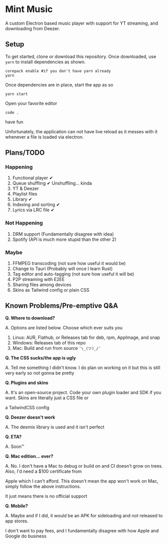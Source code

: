 # Mint Music

A custom Electron based music player with support for YT streaming, and downloading from Deezer.
## Setup
To get started, clone or download this repository. Once downloaded, use `yarn` to install dependencies as shown.
```shell
corepack enable #if you don't have yarn already
yarn
```
Once dependencies are in place, start the app as so
```shell
yarn start
```
Open your favorite editor
```shell
code .
```
have fun

Unfortunately, the application can not have live reload as it messes with it whenever a file is loaded via electron.

## Plans/TODO
### Happening
1. Functional player ✔
2. Queue shuffling ✔ Unshuffling... kinda
3. YT & Deezer
4. Playlist files
5. Library ✔
6. Indexing and sorting ✔
7. Lyrics via LRC file ✔

### Not Happening
1. DRM support (Fundamentally disagree with idea)
2. Spotify (API is much more stupid than the other 2)

### Maybe

1. FFMPEG transcoding (not sure how useful it would be)
2. Change to Tauri (Probably will once I learn Rust)
3. Tag editor and auto-tagging (not sure how useful it will be)
4. P2P streaming with E2EE
5. Sharing files among devices
6. Skins as Tailwind config or plain CSS

## Known Problems/Pre-emptive Q&A
**Q. Where to download?**

A. Options are listed below. Choose which ever suits you
1. Linux: AUR, Flathub, or Releases tab for deb, rpm, AppImage, and snap
2. Windows: Releases tab of this repo
3. Mac: Build and run from source `¯\_(ツ)_/¯`

**Q. The CSS sucks/the app is ugly**

A. Tell me something I didn't know. I do plan on working on it but this is still very early so not gonna be pretty

**Q. Plugins and skins**

A. It's an open-source project. Code your own plugin loader and SDK if you want. Skins are literally just a CSS file or

a TailwindCSS config

**Q. Deezer doesn't work**

A. The deemix library is used and it isn't perfect

**Q. ETA?**

A. Soon™ 

**Q. Mac edition... ever?**

A. No. I don't have a Mac to debug or build on and CI doesn't grow on trees. Also, I'd need a $100 certificate from 

Apple which I can't afford. This doesn't mean the app won't work on Mac, simply follow the above instructions. 

It just means there is no official support

**Q. Mobile?**

A. Maybe and if I did, it would be an APK for sideloading and not released to app stores. 

I don't want to pay fees, and I fundamentally disagree with how Apple and Google do business 